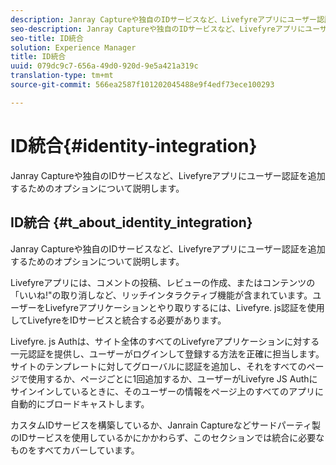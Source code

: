 ```yaml
---
description: Janray Captureや独自のIDサービスなど、Livefyreアプリにユーザー認証を追加するためのオプションについて説明します。
seo-description: Janray Captureや独自のIDサービスなど、Livefyreアプリにユーザー認証を追加するためのオプションについて説明します。
seo-title: ID統合
solution: Experience Manager
title: ID統合
uuid: 079dc9c7-656a-49d0-920d-9e5a421a319c
translation-type: tm+mt
source-git-commit: 566ea2587f101202045488e9f4edf73ece100293

---
```



# ID統合{#identity-integration}

Janray Captureや独自のIDサービスなど、Livefyreアプリにユーザー認証を追加するためのオプションについて説明します。

## ID統合 {#t_about_identity_integration}

Janray Captureや独自のIDサービスなど、Livefyreアプリにユーザー認証を追加するためのオプションについて説明します。

Livefyreアプリには、コメントの投稿、レビューの作成、またはコンテンツの「いいね!"の取り消しなど、リッチインタラクティブ機能が含まれています。ユーザーをLivefyreアプリケーションとやり取りするには、Livefyre. js認証を使用してLivefyreをIDサービスと統合する必要があります。

Livefyre. js Authは、サイト全体のすべてのLivefyreアプリケーションに対する一元認証を提供し、ユーザーがログインして登録する方法を正確に担当します。サイトのテンプレートに対してグローバルに認証を追加し、それをすべてのページで使用するか、ページごとに1回追加するか、ユーザーがLivefyre JS Authにサインインしているときに、そのユーザーの情報をページ上のすべてのアプリに自動的にブロードキャストします。

カスタムIDサービスを構築しているか、Janrain Captureなどサードパーティ製のIDサービスを使用しているかにかかわらず、このセクションでは統合に必要なものをすべてカバーしています。
